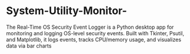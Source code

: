 # System-Utility-Monitor-
The Real-Time OS Security Event Logger is a Python desktop app for monitoring and logging OS-level security events. Built with Tkinter, Psutil, and Matplotlib, it logs events, tracks CPU/memory usage, and visualizes data via bar charts
